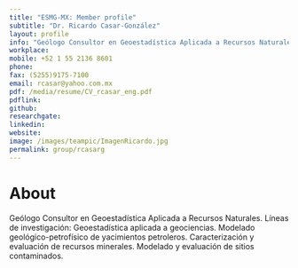 ```yaml
---
title: "ESMG-MX: Member profile"
subtitle: "Dr. Ricardo Casar-González"
layout: profile
info: "Geólogo Consultor en Geoestadística Aplicada a Recursos Naturales."
workplace:
mobile: +52 1 55 2136 8601 
phone: 
fax: (5255)9175-7100 
email: rcasar@yahoo.com.mx
pdf: /media/resume/CV_rcasar_eng.pdf
pdflink: 
github: 
researchgate: 
linkedin:
website:
image: /images/teampic/ImagenRicardo.jpg
permalink: group/rcasarg
---
```


# About 

Geólogo Consultor en Geoestadística Aplicada a Recursos Naturales.
Líneas de investigación: Geoestadística aplicada a geociencias. Modelado geológico-petrofísico de yacimientos petroleros. Caracterización y evaluación de recursos minerales. Modelado y evaluación de sitios contaminados. 
